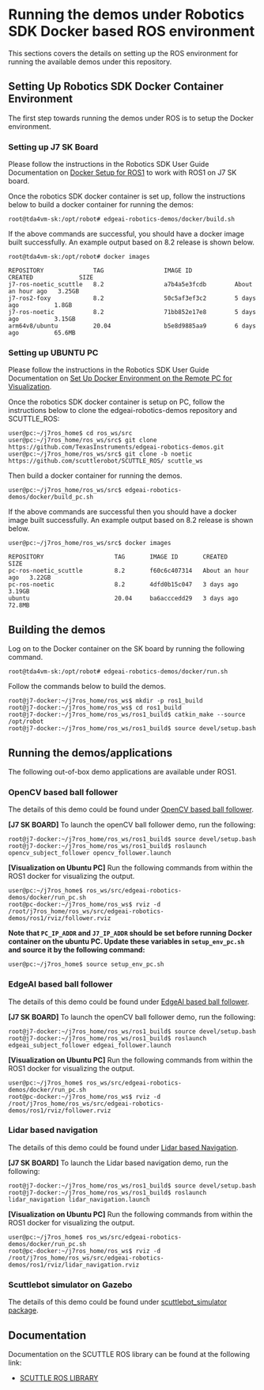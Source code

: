 # Running the demos under Robotics SDK Docker based ROS environment

This sections covers the details on setting up the ROS environment for running
the available demos under this repository.

## Setting Up Robotics SDK Docker Container Environment

The first step towards running the demos under ROS is to setup the Docker environment.

### Setting up J7 SK Board

Please follow the instructions in the Robotics SDK User Guide Documentation on [Docker Setup for ROS1](hhttps://software-dl.ti.com/jacinto7/esd/robotics-sdk/08_02_00/docs/source/docker/setting_docker_ros1.html) to work with ROS1 on J7 SK board.

Once the robotics SDK docker container is set up, follow the instructions below to build a docker container for running the demos:

```shell
root@tda4vm-sk:/opt/robot# edgeai-robotics-demos/docker/build.sh
```

If the above commands are successful, you should have a docker image built successfully. An example output based on 8.2 release is shown below.

```shell
root@tda4vm-sk:/opt/robot# docker images

REPOSITORY              TAG                 IMAGE ID            CREATED             SIZE
j7-ros-noetic_scuttle   8.2                 a7b4a5e3fcdb        About an hour ago   3.25GB
j7-ros2-foxy            8.2                 50c5af3ef3c2        5 days ago          1.8GB
j7-ros-noetic           8.2                 71bb852e17e8        5 days ago          3.15GB
arm64v8/ubuntu          20.04               b5e8d9885aa9        6 days ago          65.6MB
```

### Setting up UBUNTU PC

Please follow the instructions in the Robotics SDK User Guide Documentation on [Set Up Docker Environment on the Remote PC for Visualization](https://software-dl.ti.com/jacinto7/esd/robotics-sdk/08_02_00/docs/source/docker/setting_docker_ros1.html#set-up-docker-environment-on-the-remote-pc-for-visualization).

Once the robotics SDK docker container is setup on PC, follow the instructions below to clone the edgeai-robotics-demos repository and SCUTTLE_ROS:

```shell
user@pc:~/j7ros_home$ cd ros_ws/src
user@pc:~/j7ros_home/ros_ws/src$ git clone https://github.com/TexasInstruments/edgeai-robotics-demos.git
user@pc:~/j7ros_home/ros_ws/src$ git clone -b noetic https://github.com/scuttlerobot/SCUTTLE_ROS/ scuttle_ws
```

Then build a docker container for running the demos.

```shell
user@pc:~/j7ros_home/ros_ws/src$ edgeai-robotics-demos/docker/build_pc.sh
```

If the above commands are successful then you should have a docker image built successfully. An example output based on 8.2 release is shown below.

```shell
user@pc:~/j7ros_home/ros_ws/src$ docker images

REPOSITORY                    TAG       IMAGE ID       CREATED             SIZE
pc-ros-noetic_scuttle         8.2       f60c6c407314   About an hour ago   3.22GB
pc-ros-noetic                 8.2       4dfd0b15c047   3 days ago          3.19GB
ubuntu                        20.04     ba6acccedd29   3 days ago          72.8MB
```

## Building the demos

Log on to the Docker container on the SK board by running the following command.

``` shell
root@tda4vm-sk:/opt/robot# edgeai-robotics-demos/docker/run.sh
```

Follow the commands below to build the demos.

```shell
root@j7-docker:~/j7ros_home/ros_ws$ mkdir -p ros1_build
root@j7-docker:~/j7ros_home/ros_ws$ cd ros1_build
root@j7-docker:~/j7ros_home/ros_ws/ros1_build$ catkin_make --source /opt/robot
root@j7-docker:~/j7ros_home/ros_ws/ros1_build$ source devel/setup.bash
```

## Running the demos/applications
The following out-of-box demo applications are available under ROS1.

### OpenCV based ball follower

The details of this demo could be found under [OpenCV based ball follower](../python/apps/opencv_subject_follower/README.md).

**[J7 SK BOARD]** To launch the openCV ball follower demo, run the following:

```shell
root@j7-docker:~/j7ros_home/ros_ws/ros1_build$ source devel/setup.bash
root@j7-docker:~/j7ros_home/ros_ws/ros1_build$ roslaunch opencv_subject_follower opencv_follower.launch
```

**[Visualization on Ubuntu PC]** Run the following commands from within the ROS1 docker for visualizing the output.

```shell
user@pc:~/j7ros_home$ ros_ws/src/edgeai-robotics-demos/docker/run_pc.sh
root@pc-docker:~/j7ros_home/ros_ws$ rviz -d /root/j7ros_home/ros_ws/src/edgeai-robotics-demos/ros1/rviz/follower.rviz
```

**Note that `PC_IP_ADDR` and `J7_IP_ADDR` should be set before running Docker container on the ubuntu PC. Update these variables in `setup_env_pc.sh` and source it by the following command:**

```shell
user@pc:~/j7ros_home$ source setup_env_pc.sh
```

### EdgeAI based ball follower

The details of this demo could be found under [EdgeAI based ball follower](../python/apps/edgeai_subject_follower/README.md).

**[J7 SK BOARD]** To launch the openCV ball follower demo, run the following:

```shell
root@j7-docker:~/j7ros_home/ros_ws/ros1_build$ source devel/setup.bash
root@j7-docker:~/j7ros_home/ros_ws/ros1_build$ roslaunch edgeai_subject_follower edgeai_follower.launch
```

**[Visualization on Ubuntu PC]** Run the following commands from within the ROS1 docker for visualizing the output.

```shell
user@pc:~/j7ros_home$ ros_ws/src/edgeai-robotics-demos/docker/run_pc.sh
root@pc-docker:~/j7ros_home/ros_ws$ rviz -d /root/j7ros_home/ros_ws/src/edgeai-robotics-demos/ros1/rviz/follower.rviz
```

### Lidar based navigation

The details of this demo could be found under [Lidar based Navigation](./nodes/lidar_navigation/README.md).

**[J7 SK BOARD]** To launch the Lidar based navigation demo, run the following:

```shell
root@j7-docker:~/j7ros_home/ros_ws/ros1_build$ source devel/setup.bash
root@j7-docker:~/j7ros_home/ros_ws/ros1_build$ roslaunch lidar_navigation lidar_navigation.launch
```

**[Visualization on Ubuntu PC]** Run the following commands from within the ROS1 docker for visualizing the output.

```shell
user@pc:~/j7ros_home$ ros_ws/src/edgeai-robotics-demos/docker/run_pc.sh
root@pc-docker:~/j7ros_home/ros_ws$ rviz -d /root/j7ros_home/ros_ws/src/edgeai-robotics-demos/ros1/rviz/lidar_navigation.rviz
```

### Scuttlebot simulator on Gazebo

The details of this demo could be found under [scuttlebot_simulator package](./nodes/scuttlebot_simulator/README.md).


## Documentation

Documentation on the SCUTTLE ROS library can be found at the following link:

* [SCUTTLE ROS LIBRARY](https://github.com/scuttlerobot/SCUTTLE_ROS.git)

